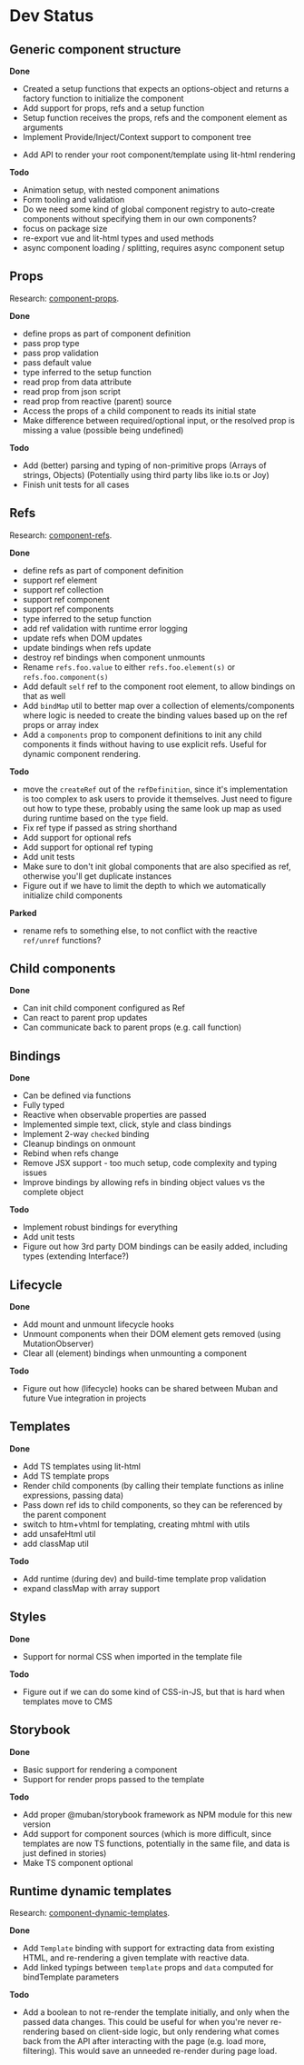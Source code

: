 # Dev Status

## Generic component structure

**Done**
+ Created a setup functions that expects an options-object and returns a factory function to
 initialize the component
+ Add support for props, refs and a setup function
+ Setup function receives the props, refs and the component element as arguments
+ Implement Provide/Inject/Context support to component tree
- Add API to render your root component/template using lit-html rendering

**Todo**
- Animation setup, with nested component animations
- Form tooling and validation
- Do we need some kind of global component registry to auto-create components without specifying
  them in our own components?
- focus on package size
- re-export vue and lit-html types and used methods
- async component loading / splitting, requires async component setup

## Props

Research: [component-props](docs/research/component-props.md).

**Done**
+ define props as part of component definition
+ pass prop type
+ pass prop validation
+ pass default value
+ type inferred to the setup function
+ read prop from data attribute
+ read prop from json script
+ read prop from reactive (parent) source
+ Access the props of a child component to reads its initial state
+ Make difference between required/optional input, or the resolved prop is missing a value
  (possible being undefined)

**Todo**
- Add (better) parsing and typing of non-primitive props (Arrays of strings, Objects) (Potentially
  using third party libs like io.ts or Joy)
- Finish unit tests for all cases

## Refs

Research: [component-refs](docs/research/component-refs.md).

**Done**
+ define refs as part of component definition
+ support ref element
+ support ref collection
+ support ref component
+ support ref components
+ type inferred to the setup function
+ add ref validation with runtime error logging
+ update refs when DOM updates
+ update bindings when refs update
+ destroy ref bindings when component unmounts
+ Rename `refs.foo.value` to either `refs.foo.element(s)` or `refs.foo.component(s)`
+ Add default `self` ref to the component root element, to allow bindings on that as well
+ Add `bindMap` util to better map over a collection of elements/components where logic is needed
  to create the binding values based up on the ref props or array index
+ Add a `components` prop to component definitions to init any child components it finds without
 having to use explicit refs. Useful for dynamic component rendering.

**Todo**
- move the `createRef` out of the `refDefinition`, since it's implementation is too complex to ask
  users to provide it themselves. Just need to figure out how to type these, probably using the same
  look up map as used during runtime based on the `type` field.
- Fix ref type if passed as string shorthand
- Add support for optional refs
- Add support for optional ref typing
- Add unit tests
- Make sure to don't init global components that are also specified as ref, otherwise you'll get
  duplicate instances
- Figure out if we have to limit the depth to which we automatically initialize child components 

**Parked**
- rename refs to something else, to not conflict with the reactive `ref/unref` functions?


## Child components

**Done**
+ Can init child component configured as Ref
+ Can react to parent prop updates
+ Can communicate back to parent props (e.g. call function)

## Bindings

**Done**
+ Can be defined via functions
+ Fully typed
+ Reactive when observable properties are passed
+ Implemented simple text, click, style and class bindings
+ Implement 2-way `checked` binding
+ Cleanup bindings on onmount
+ Rebind when refs change
+ Remove JSX support - too much setup, code complexity and typing issues
+ Improve bindings by allowing refs in binding object values vs the complete object

**Todo**
- Implement robust bindings for everything
- Add unit tests
- Figure out how 3rd party DOM bindings can be easily added, including types (extending Interface?)

## Lifecycle

**Done**
+ Add mount and unmount lifecycle hooks
+ Unmount components when their DOM element gets removed (using MutationObserver)
+ Clear all (element) bindings when unmounting a component

**Todo**
- Figure out how (lifecycle) hooks can be shared between Muban and future Vue integration in
 projects 

## Templates

**Done**
+ Add TS templates using lit-html
+ Add TS template props
+ Render child components (by calling their template functions as inline expressions, passing data)
+ Pass down ref ids to child components, so they can be referenced by the parent component
+ switch to htm+vhtml for templating, creating mhtml with utils
+ add unsafeHtml util
+ add classMap util

**Todo**
- Add runtime (during dev) and build-time template prop validation
- expand classMap with array support


## Styles

**Done**
+ Support for normal CSS when imported in the template file

**Todo**
- Figure out if we can do some kind of CSS-in-JS, but that is hard when templates move to CMS

## Storybook

**Done**
+ Basic support for rendering a component
+ Support for render props passed to the template

**Todo**
- Add proper @muban/storybook framework as NPM module for this new version
- Add support for component sources (which is more difficult, since templates are now TS
 functions, potentially in the same file, and data is just defined in stories)
- Make TS component optional

## Runtime dynamic templates

Research: [component-dynamic-templates](docs/research/component-dynamic-templates.md).

**Done**
+ Add `Template` binding with support for extracting data from existing HTML, and re-rendering
  a given template with reactive data.
+ Add linked typings between `template` props and `data` computed for bindTemplate parameters

**Todo**
- Add a boolean to not re-render the template initially, and only when the passed data changes.
  This could be useful for when you're never re-rendering based on client-side logic, but only
  rendering what comes back from the API after interacting with the page (e.g. load more,
  filtering). This would save an unneeded re-render during page load.
